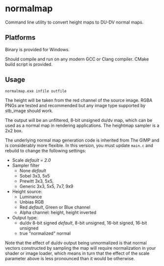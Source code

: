 # normalmap
Command line utility to convert height maps to DU-DV normal maps.

## Platforms

Binary is provided for Windows.

Should compile and run on any modern GCC or Clang compiler. CMake build script is provided.

## Usage

`normalmap.exe infile outfile`

The height will be taken from the red channel of the source image. RGBA PNGs are tested and recommended but any image type supported by stb_image should work.

The output will be an unfiltered, 8-bit unsigned du/dv map, which can be used as a normal map in rendering applications. The heightmap sampler is a 2x2 box.

The underlying normal map generation code is inherited from The GIMP and is considerably more flexible. In this version, you must update `main.c` and rebuild to change the following settings:

* Scale *default = 2.0*
* Sampler filter
  * None *default*
  * Sobel 3x3, 5x5
  * Prewitt 3x3, 5x5,
  * Generic 3x3, 5x5, 7x7, 9x9
* Height source:
  * Luminance
  * Unbias RGB
  * Red *default*, Green or Blue channel
  * Alpha channel: height, height inverted
* Output type:
  * du/dv 8-bit signed *default*, 8-bit unsigned, 16-bit signed, 16-bit unsigned
  * true "normalized" normal

Note that the effect of du/dv output being unnormalized is that normal vectors constructed by sampling the map will require normalization in your shader or image loader, which means in turn that the effect of the scale parameter above is less pronounced than it would be otherwise.
